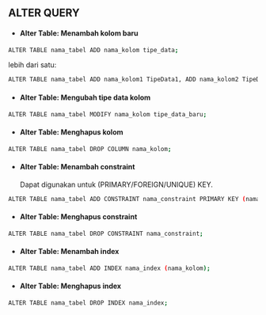 ## ALTER QUERY

- #### Alter Table: Menambah kolom baru

```bash
ALTER TABLE nama_tabel ADD nama_kolom tipe_data;
```

lebih dari satu:

```bash
ALTER TABLE nama_tabel ADD nama_kolom1 TipeData1, ADD nama_kolom2 TipeData2;
```

- #### Alter Table: Mengubah tipe data kolom

```bash
ALTER TABLE nama_tabel MODIFY nama_kolom tipe_data_baru;
```

- #### Alter Table: Menghapus kolom

```bash
ALTER TABLE nama_tabel DROP COLUMN nama_kolom;
```

- #### Alter Table: Menambah constraint
  Dapat digunakan untuk (PRIMARY/FOREIGN/UNIQUE) KEY.

```bash
ALTER TABLE nama_tabel ADD CONSTRAINT nama_constraint PRIMARY KEY (nama_kolom);
```

- #### Alter Table: Menghapus constraint

```bash
ALTER TABLE nama_tabel DROP CONSTRAINT nama_constraint;
```

- #### Alter Table: Menambah index

```bash
ALTER TABLE nama_tabel ADD INDEX nama_index (nama_kolom);
```

- #### Alter Table: Menghapus index

```bash
ALTER TABLE nama_tabel DROP INDEX nama_index;
```
